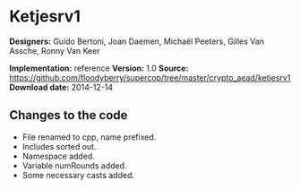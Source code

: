 # Ketjesrv1

**Designers:** Guido Bertoni, Joan Daemen, Michaël Peeters, Gilles Van Assche, Ronny Van Keer

**Implementation:** reference
**Version:** 1.0
**Source:** https://github.com/floodyberry/supercop/tree/master/crypto_aead/ketjesrv1
**Download date:** 2014-12-14

## Changes to the code

* File renamed to cpp, name prefixed.
* Includes sorted out.
* Namespace added.
* Variable numRounds added.
* Some necessary casts added.

